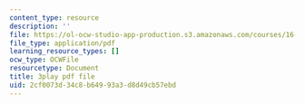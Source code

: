 ```yaml
---
content_type: resource
description: ''
file: https://ol-ocw-studio-app-production.s3.amazonaws.com/courses/16-06-principles-of-automatic-control-fall-2012/2cf0073d34c8b64993a3d8d49cb57ebd_sldnB9DVjUk.pdf
file_type: application/pdf
learning_resource_types: []
ocw_type: OCWFile
resourcetype: Document
title: 3play pdf file
uid: 2cf0073d-34c8-b649-93a3-d8d49cb57ebd
---
```

